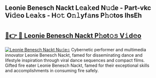 ## Leonie Benesch Nackt L𝚎a𝚔ed N𝚞𝚍e - Part-vkc Vi𝚍𝚎o L𝚎a𝚔s - H𝚘𝚝 O𝚗𝚕yf𝚊ns P𝚑𝚘tos IhsEh

# <h2><a href="http://kff0htx.oniu.top/?m=Leonie+Benesch+Nackt">🔗👉 🔴 Leonie Benesch Nackt P𝚑ot𝚘𝚜 V𝚒d𝚎o</a></h2>

[![Leonie Benesch Nackt Nu𝚍e𝚜](https://i.imgur.com/0qMVB7G.gif)](http://kff0htx.oniu.top/?m=Leonie+Benesch+Nackt)
Cybernetic performer and multimedia innovator Leonie Benesch Nackt, famed for disseminating dance and lifestyle inspiration through viral dance sequences and compact films. Gifted fire eater Leonie Benesch Nackt, famed for their exceptional skills and accomplishments in consuming fire safely.  
